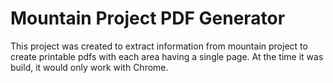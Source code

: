 Mountain Project PDF Generator
===

This project was created to extract information from mountain project to create printable pdfs with each area having a single page. At the time it was build, it would only work with Chrome.
